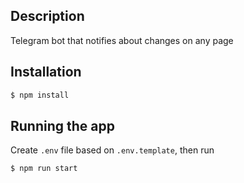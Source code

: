 ## Description

Telegram bot that notifies about changes on any page

## Installation

```bash
$ npm install
```

## Running the app

Create `.env` file based on `.env.template`, then run

```bash
$ npm run start
```
